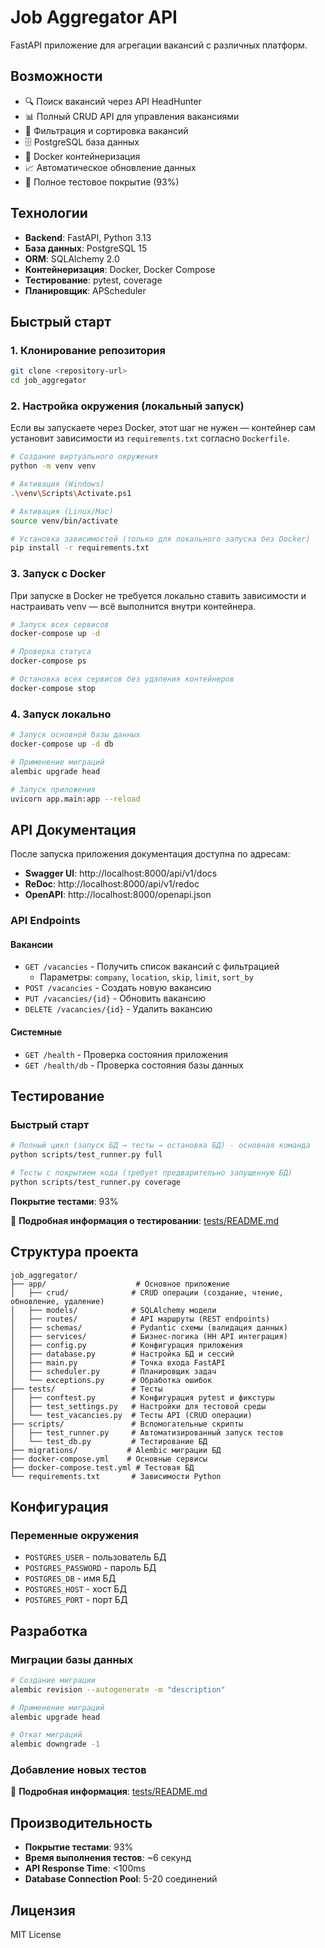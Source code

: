 # Job Aggregator API

FastAPI приложение для агрегации вакансий с различных платформ.

## Возможности

- 🔍 Поиск вакансий через API HeadHunter
- 📊 Полный CRUD API для управления вакансиями
- 🔧 Фильтрация и сортировка вакансий
- 🗄️ PostgreSQL база данных
- 🐳 Docker контейнеризация
- 📈 Автоматическое обновление данных
- 🧪 Полное тестовое покрытие (93%)

## Технологии

- **Backend**: FastAPI, Python 3.13
- **База данных**: PostgreSQL 15
- **ORM**: SQLAlchemy 2.0
- **Контейнеризация**: Docker, Docker Compose
- **Тестирование**: pytest, coverage
- **Планировщик**: APScheduler

## Быстрый старт

### 1. Клонирование репозитория

```bash
git clone <repository-url>
cd job_aggregator
```

### 2. Настройка окружения (локальный запуск)

Если вы запускаете через Docker, этот шаг не нужен — контейнер сам установит зависимости из `requirements.txt` согласно `Dockerfile`.

```bash
# Создание виртуального окружения
python -m venv venv

# Активация (Windows)
.\venv\Scripts\Activate.ps1

# Активация (Linux/Mac)
source venv/bin/activate

# Установка зависимостей (только для локального запуска без Docker)
pip install -r requirements.txt
```

### 3. Запуск с Docker

При запуске в Docker не требуется локально ставить зависимости и настраивать venv — всё выполнится внутри контейнера.

```bash
# Запуск всех сервисов
docker-compose up -d

# Проверка статуса
docker-compose ps

# Остановка всех сервисов без удаления контейнеров
docker-compose stop
```

### 4. Запуск локально

```bash
# Запуск основной базы данных
docker-compose up -d db

# Применение миграций
alembic upgrade head

# Запуск приложения
uvicorn app.main:app --reload
```

## API Документация

После запуска приложения документация доступна по адресам:

- **Swagger UI**: http://localhost:8000/api/v1/docs
- **ReDoc**: http://localhost:8000/api/v1/redoc
- **OpenAPI**: http://localhost:8000/openapi.json

### API Endpoints

#### Вакансии
- `GET /vacancies` - Получить список вакансий с фильтрацией
  - Параметры: `company`, `location`, `skip`, `limit`, `sort_by`
- `POST /vacancies` - Создать новую вакансию
- `PUT /vacancies/{id}` - Обновить вакансию
- `DELETE /vacancies/{id}` - Удалить вакансию

#### Системные
- `GET /health` - Проверка состояния приложения
- `GET /health/db` - Проверка состояния базы данных

## Тестирование

### Быстрый старт

```bash
# Полный цикл (запуск БД → тесты → остановка БД) - основная команда
python scripts/test_runner.py full

# Тесты с покрытием кода (требует предварительно запущенную БД)
python scripts/test_runner.py coverage
```

**Покрытие тестами**: 93%

📖 **Подробная информация о тестировании**: [tests/README.md](tests/README.md)

## Структура проекта

```
job_aggregator/
├── app/                    # Основное приложение
│   ├── crud/              # CRUD операции (создание, чтение, обновление, удаление)
│   ├── models/            # SQLAlchemy модели
│   ├── routes/            # API маршруты (REST endpoints)
│   ├── schemas/           # Pydantic схемы (валидация данных)
│   ├── services/          # Бизнес-логика (HH API интеграция)
│   ├── config.py          # Конфигурация приложения
│   ├── database.py        # Настройка БД и сессий
│   ├── main.py            # Точка входа FastAPI
│   ├── scheduler.py       # Планировщик задач
│   └── exceptions.py      # Обработка ошибок
├── tests/                 # Тесты
│   ├── conftest.py        # Конфигурация pytest и фикстуры
│   ├── test_settings.py   # Настройки для тестовой среды
│   └── test_vacancies.py  # Тесты API (CRUD операции)
├── scripts/               # Вспомогательные скрипты
│   ├── test_runner.py     # Автоматизированный запуск тестов
│   └── test_db.py         # Тестирование БД
├── migrations/           # Alembic миграции БД
├── docker-compose.yml    # Основные сервисы
├── docker-compose.test.yml # Тестовая БД
└── requirements.txt       # Зависимости Python
```

## Конфигурация

### Переменные окружения

- `POSTGRES_USER` - пользователь БД
- `POSTGRES_PASSWORD` - пароль БД
- `POSTGRES_DB` - имя БД
- `POSTGRES_HOST` - хост БД
- `POSTGRES_PORT` - порт БД


## Разработка

### Миграции базы данных

```bash
# Создание миграции
alembic revision --autogenerate -m "description"

# Применение миграций
alembic upgrade head

# Откат миграций
alembic downgrade -1
```

### Добавление новых тестов

📖 **Подробная информация**: [tests/README.md](tests/README.md)

## Производительность

- **Покрытие тестами**: 93%
- **Время выполнения тестов**: ~6 секунд
- **API Response Time**: <100ms
- **Database Connection Pool**: 5-20 соединений

## Лицензия

MIT License

